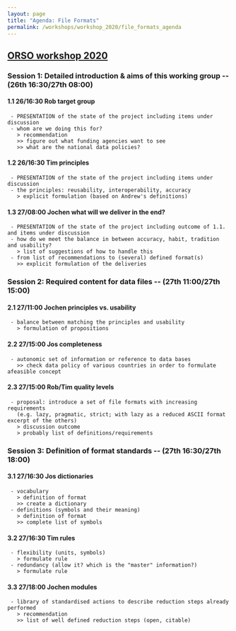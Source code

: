 ```yaml
---
layout: page
title: "Agenda: File Formats"
permalink: /workshops/workshop_2020/file_formats_agenda
---
```


## [ORSO workshop 2020](/workshops/workshop_2020)

### Session 1: Detailed introduction & aims of this working group -- (26th 16:30/27th 08:00)

####   1.1 26/16:30 Rob   target group
     - PRESENTATION of the state of the project including items under discussion
     - whom are we doing this for?
       > recommendation
       >> figure out what funding agencies want to see
       >> what are the national data policies?

####   1.2 26/16:30 Tim   principles
     - PRESENTATION of the state of the project including items under discussion
     - the principles: reusability, interoperability, accuracy
       > explicit formulation (based on Andrew's definitions)

####   1.3 27/08:00 Jochen   what will we deliver in the end?
     - PRESENTATION of the state of the project including outcome of 1.1. and items under discussion
     - how do we meet the balance in between accuracy, habit, tradition and usability?
       > list of suggestions of how to handle this
     - from list of recommendations to (several) defined format(s)
       >> explicit formulation of the deliveries

### Session 2: Required content for data files -- (27th 11:00/27th 15:00)

####   2.1 27/11:00 Jochen   principles vs. usability
     - balance between matching the principles and usability
       > formulation of propositions

####   2.2 27/15:00 Jos    completeness
     - autonomic set of information or reference to data bases
       >> check data policy of various countries in order to formulate afeasible concept

####   2.3 27/15:00 Rob/Tim   quality levels
     - proposal: introduce a set of file formats with increasing requirements
       (e.g. lazy, pragmatic, strict; with lazy as a reduced ASCII format excerpt of the others)
       > discussion outcome
       > probably list of definitions/requirements

### Session 3: Definition of format standards -- (27th 16:30/27th 18:00)

####   3.1 27/16:30 Jos   dictionaries
     - vocabulary
       > definition of format
       >> create a dictionary
     - definitions (symbols and their meaning)
       > definition of format
       >> complete list of symbols

####   3.2 27/16:30 Tim   rules
     - flexibility (units, symbols)
       > formulate rule
     - redundancy (allow it? which is the "master" information?)
       > formulate rule

####   3.3 27/18:00 Jochen    modules
     - library of standardised actions to describe reduction steps already performed
       > recommendation
       >> list of well defined reduction steps (open, citable)
